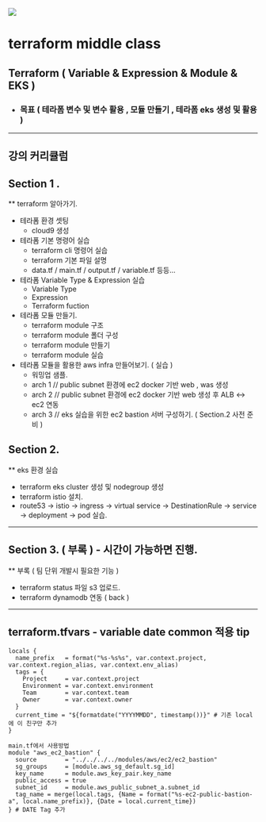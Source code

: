 <a href="https://github.com/azjaehyun"><img src="https://hits.seeyoufarm.com/api/count/incr/badge.svg?url=https%3A%2F%2Fgithub.com%2Fazjaehyun&count_bg=%23000000&title_bg=%23000000&icon=github.svg&icon_color=%23E7E7E7&title=GitHub&edge_flat=false)"/></a>

terraform middle class
============

## Terraform ( Variable & Expression & Module & EKS )
- ### 목표 ( 테라폼 변수 및 변수 활용 , 모듈 만들기 , 테라폼 eks 생성 및 활용 )
---

## 강의 커리큘럼
## Section 1 .
** terraform 알아가기. 

* 테라폼 환경 셋팅
  - cloud9 생성 
* 테라폼 기본 명령어 실습 
  - terraform cli 명령어 실습
  - terraform 기본 파일 설명 
  - data.tf / main.tf / output.tf / variable.tf 등등...
* 테라폼 Variable Type & Expression 실습
  - Variable Type
  - Expression
  - Terraform fuction
* 테라폼 모듈 만들기.
  - terraform module 구조 
  - terraform module 폴더 구성
  - terraform module 만들기
  - terraform module 실습
* 테라폼 모듈을 활용한 aws infra 만들어보기. ( 실습 )
  - 워밍업 샘플.
  - arch 1 // public subnet 환경에 ec2 docker 기반 web , was 생성 
  - arch 2 // public subnet 환경에 ec2 docker 기반 web 생성 후 ALB <-> ec2 연동
  - arch 3 // eks 실습을 위한 ec2 bastion 서버 구성하기. ( Section.2 사전 준비 )

## Section 2.
** eks 환경 실습
  - terraform eks cluster 생성 및 nodegroup 생성
  - terraform istio 설치. 
  - route53 -> istio -> ingress -> virtual service -> DestinationRule -> service -> deployment -> pod 실습.
---

## Section 3. ( 부록 ) - 시간이 가능하면 진행.
** 부록 ( 팀 단위 개발시 필요한 기능 )
  - terraform status 파일 s3 업로드.
  - terraform dynamodb 연동 ( back )

---


## terraform.tfvars - variable date common 적용 tip

```
locals {
  name_prefix   = format("%s-%s%s", var.context.project, var.context.region_alias, var.context.env_alias)
  tags = {
    Project     = var.context.project
    Environment = var.context.environment
    Team        = var.context.team
    Owner       = var.context.owner
  }
  current_time = "${formatdate("YYYYMMDD", timestamp())}" # 기존 local 에 이 친구만 추가
}

main.tf에서 사용방법
module "aws_ec2_bastion" {
  source        = "../../../../modules/aws/ec2/ec2_bastion"
  sg_groups     = [module.aws_sg_default.sg_id]
  key_name      = module.aws_key_pair.key_name
  public_access = true
  subnet_id     = module.aws_public_subnet_a.subnet_id
  tag_name = merge(local.tags, {Name = format("%s-ec2-public-bastion-a", local.name_prefix)}, {Date = local.current_time})
} # DATE Tag 추가
```